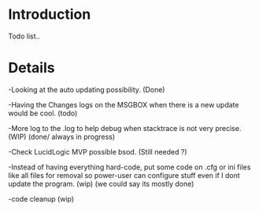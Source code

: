 # Introduction #

Todo list..


# Details #

-Looking at the auto updating possibility.  (Done)

-Having the Changes logs on the MSGBOX when there is a new update would be cool. (todo)

-More log to the .log to help debug when stacktrace is not very precise.
(WIP) (done/ always in progress)

-Check LucidLogic MVP possible bsod. (Still needed ?)

-Instead of having everything hard-code, put some code on .cfg or ini files like all files for removal so power-user can configure stuff even if I dont update the program. (wip) (we could say its mostly done)

-code cleanup (wip)
